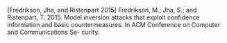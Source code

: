 [Fredrikson, Jha, and Ristenpart 2015] Fredrikson, M.; Jha, S.; and Ristenpart, T. 2015. Model inversion attacks that exploit confidence information and basic countermeasures. In ACM Conference on Computer and Communications Se- curity.